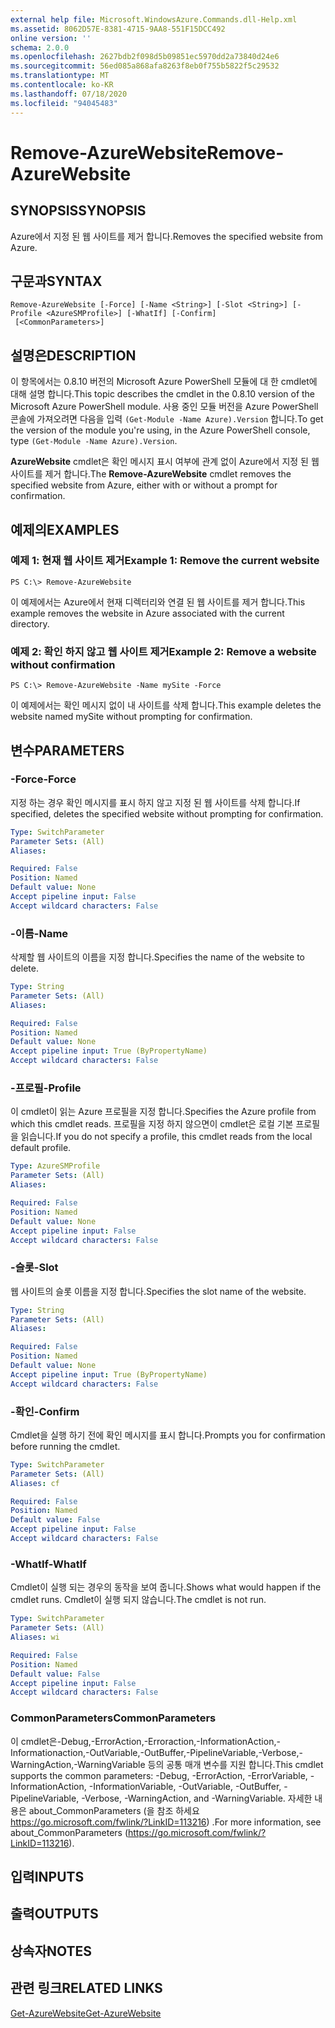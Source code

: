 ```yaml
---
external help file: Microsoft.WindowsAzure.Commands.dll-Help.xml
ms.assetid: 8062D57E-8381-4715-9AA8-551F15DCC492
online version: ''
schema: 2.0.0
ms.openlocfilehash: 2627bdb2f098d5b09851ec5970dd2a73840d24e6
ms.sourcegitcommit: 56ed085a868afa8263f8eb0f755b5822f5c29532
ms.translationtype: MT
ms.contentlocale: ko-KR
ms.lasthandoff: 07/18/2020
ms.locfileid: "94045483"
---
```

# <span data-ttu-id="51363-101">Remove-AzureWebsite</span><span class="sxs-lookup"><span data-stu-id="51363-101">Remove-AzureWebsite</span></span>

## <span data-ttu-id="51363-102">SYNOPSIS</span><span class="sxs-lookup"><span data-stu-id="51363-102">SYNOPSIS</span></span>
<span data-ttu-id="51363-103">Azure에서 지정 된 웹 사이트를 제거 합니다.</span><span class="sxs-lookup"><span data-stu-id="51363-103">Removes the specified website from Azure.</span></span>

## <span data-ttu-id="51363-104">구문과</span><span class="sxs-lookup"><span data-stu-id="51363-104">SYNTAX</span></span>

```
Remove-AzureWebsite [-Force] [-Name <String>] [-Slot <String>] [-Profile <AzureSMProfile>] [-WhatIf] [-Confirm]
 [<CommonParameters>]
```

## <span data-ttu-id="51363-105">설명은</span><span class="sxs-lookup"><span data-stu-id="51363-105">DESCRIPTION</span></span>
<span data-ttu-id="51363-106">이 항목에서는 0.8.10 버전의 Microsoft Azure PowerShell 모듈에 대 한 cmdlet에 대해 설명 합니다.</span><span class="sxs-lookup"><span data-stu-id="51363-106">This topic describes the cmdlet in the 0.8.10 version of the Microsoft Azure PowerShell module.</span></span>
<span data-ttu-id="51363-107">사용 중인 모듈 버전을 Azure PowerShell 콘솔에 가져오려면 다음을 입력 `(Get-Module -Name Azure).Version` 합니다.</span><span class="sxs-lookup"><span data-stu-id="51363-107">To get the version of the module you're using, in the Azure PowerShell console, type `(Get-Module -Name Azure).Version`.</span></span>

<span data-ttu-id="51363-108">**AzureWebsite** cmdlet은 확인 메시지 표시 여부에 관계 없이 Azure에서 지정 된 웹 사이트를 제거 합니다.</span><span class="sxs-lookup"><span data-stu-id="51363-108">The **Remove-AzureWebsite** cmdlet removes the specified website from Azure, either with or without a prompt for confirmation.</span></span>

## <span data-ttu-id="51363-109">예제의</span><span class="sxs-lookup"><span data-stu-id="51363-109">EXAMPLES</span></span>

### <span data-ttu-id="51363-110">예제 1: 현재 웹 사이트 제거</span><span class="sxs-lookup"><span data-stu-id="51363-110">Example 1: Remove the current website</span></span>
```
PS C:\> Remove-AzureWebsite
```

<span data-ttu-id="51363-111">이 예제에서는 Azure에서 현재 디렉터리와 연결 된 웹 사이트를 제거 합니다.</span><span class="sxs-lookup"><span data-stu-id="51363-111">This example removes the website in Azure associated with the current directory.</span></span>

### <span data-ttu-id="51363-112">예제 2: 확인 하지 않고 웹 사이트 제거</span><span class="sxs-lookup"><span data-stu-id="51363-112">Example 2: Remove a website without confirmation</span></span>
```
PS C:\> Remove-AzureWebsite -Name mySite -Force
```

<span data-ttu-id="51363-113">이 예제에서는 확인 메시지 없이 내 사이트를 삭제 합니다.</span><span class="sxs-lookup"><span data-stu-id="51363-113">This example deletes the website named mySite without prompting for confirmation.</span></span>

## <span data-ttu-id="51363-114">변수</span><span class="sxs-lookup"><span data-stu-id="51363-114">PARAMETERS</span></span>

### <span data-ttu-id="51363-115">-Force</span><span class="sxs-lookup"><span data-stu-id="51363-115">-Force</span></span>
<span data-ttu-id="51363-116">지정 하는 경우 확인 메시지를 표시 하지 않고 지정 된 웹 사이트를 삭제 합니다.</span><span class="sxs-lookup"><span data-stu-id="51363-116">If specified, deletes the specified website without prompting for confirmation.</span></span>

```yaml
Type: SwitchParameter
Parameter Sets: (All)
Aliases: 

Required: False
Position: Named
Default value: None
Accept pipeline input: False
Accept wildcard characters: False
```

### <span data-ttu-id="51363-117">-이름</span><span class="sxs-lookup"><span data-stu-id="51363-117">-Name</span></span>
<span data-ttu-id="51363-118">삭제할 웹 사이트의 이름을 지정 합니다.</span><span class="sxs-lookup"><span data-stu-id="51363-118">Specifies the name of the website to delete.</span></span>

```yaml
Type: String
Parameter Sets: (All)
Aliases: 

Required: False
Position: Named
Default value: None
Accept pipeline input: True (ByPropertyName)
Accept wildcard characters: False
```

### <span data-ttu-id="51363-119">-프로필</span><span class="sxs-lookup"><span data-stu-id="51363-119">-Profile</span></span>
<span data-ttu-id="51363-120">이 cmdlet이 읽는 Azure 프로필을 지정 합니다.</span><span class="sxs-lookup"><span data-stu-id="51363-120">Specifies the Azure profile from which this cmdlet reads.</span></span>
<span data-ttu-id="51363-121">프로필을 지정 하지 않으면이 cmdlet은 로컬 기본 프로필을 읽습니다.</span><span class="sxs-lookup"><span data-stu-id="51363-121">If you do not specify a profile, this cmdlet reads from the local default profile.</span></span>

```yaml
Type: AzureSMProfile
Parameter Sets: (All)
Aliases: 

Required: False
Position: Named
Default value: None
Accept pipeline input: False
Accept wildcard characters: False
```

### <span data-ttu-id="51363-122">-슬롯</span><span class="sxs-lookup"><span data-stu-id="51363-122">-Slot</span></span>
<span data-ttu-id="51363-123">웹 사이트의 슬롯 이름을 지정 합니다.</span><span class="sxs-lookup"><span data-stu-id="51363-123">Specifies the slot name of the website.</span></span>

```yaml
Type: String
Parameter Sets: (All)
Aliases: 

Required: False
Position: Named
Default value: None
Accept pipeline input: True (ByPropertyName)
Accept wildcard characters: False
```

### <span data-ttu-id="51363-124">-확인</span><span class="sxs-lookup"><span data-stu-id="51363-124">-Confirm</span></span>
<span data-ttu-id="51363-125">Cmdlet을 실행 하기 전에 확인 메시지를 표시 합니다.</span><span class="sxs-lookup"><span data-stu-id="51363-125">Prompts you for confirmation before running the cmdlet.</span></span>

```yaml
Type: SwitchParameter
Parameter Sets: (All)
Aliases: cf

Required: False
Position: Named
Default value: False
Accept pipeline input: False
Accept wildcard characters: False
```

### <span data-ttu-id="51363-126">-WhatIf</span><span class="sxs-lookup"><span data-stu-id="51363-126">-WhatIf</span></span>
<span data-ttu-id="51363-127">Cmdlet이 실행 되는 경우의 동작을 보여 줍니다.</span><span class="sxs-lookup"><span data-stu-id="51363-127">Shows what would happen if the cmdlet runs.</span></span>
<span data-ttu-id="51363-128">Cmdlet이 실행 되지 않습니다.</span><span class="sxs-lookup"><span data-stu-id="51363-128">The cmdlet is not run.</span></span>

```yaml
Type: SwitchParameter
Parameter Sets: (All)
Aliases: wi

Required: False
Position: Named
Default value: False
Accept pipeline input: False
Accept wildcard characters: False
```

### <span data-ttu-id="51363-129">CommonParameters</span><span class="sxs-lookup"><span data-stu-id="51363-129">CommonParameters</span></span>
<span data-ttu-id="51363-130">이 cmdlet은-Debug,-ErrorAction,-Erroraction,-InformationAction,-Informationaction,-OutVariable,-OutBuffer,-PipelineVariable,-Verbose,-WarningAction,-WarningVariable 등의 공통 매개 변수를 지원 합니다.</span><span class="sxs-lookup"><span data-stu-id="51363-130">This cmdlet supports the common parameters: -Debug, -ErrorAction, -ErrorVariable, -InformationAction, -InformationVariable, -OutVariable, -OutBuffer, -PipelineVariable, -Verbose, -WarningAction, and -WarningVariable.</span></span> <span data-ttu-id="51363-131">자세한 내용은 about_CommonParameters (을 참조 하세요 https://go.microsoft.com/fwlink/?LinkID=113216) .</span><span class="sxs-lookup"><span data-stu-id="51363-131">For more information, see about_CommonParameters (https://go.microsoft.com/fwlink/?LinkID=113216).</span></span>

## <span data-ttu-id="51363-132">입력</span><span class="sxs-lookup"><span data-stu-id="51363-132">INPUTS</span></span>

## <span data-ttu-id="51363-133">출력</span><span class="sxs-lookup"><span data-stu-id="51363-133">OUTPUTS</span></span>

## <span data-ttu-id="51363-134">상속자</span><span class="sxs-lookup"><span data-stu-id="51363-134">NOTES</span></span>

## <span data-ttu-id="51363-135">관련 링크</span><span class="sxs-lookup"><span data-stu-id="51363-135">RELATED LINKS</span></span>

[<span data-ttu-id="51363-136">Get-AzureWebsite</span><span class="sxs-lookup"><span data-stu-id="51363-136">Get-AzureWebsite</span></span>](./Get-AzureWebsite.md)


